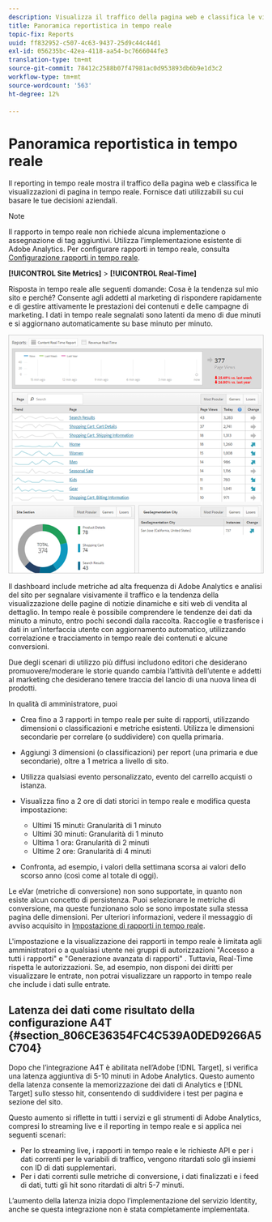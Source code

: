 ```yaml
---
description: Visualizza il traffico della pagina web e classifica le visualizzazioni di pagina in tempo reale. Fornisce dati utilizzabili su cui basare le tue decisioni aziendali.
title: Panoramica reportistica in tempo reale
topic-fix: Reports
uuid: ff832952-c507-4c63-9437-25d9c44c44d1
exl-id: 056235bc-42ea-4118-aa54-bc7666044fe3
translation-type: tm+mt
source-git-commit: 78412c2588b07f47981ac0d953893db6b9e1d3c2
workflow-type: tm+mt
source-wordcount: '563'
ht-degree: 12%

---
```


# Panoramica reportistica in tempo reale

Il reporting in tempo reale mostra il traffico della pagina web e classifica le visualizzazioni di pagina in tempo reale. Fornisce dati utilizzabili su cui basare le tue decisioni aziendali.

>[!NOTE]
>
>Il rapporto in tempo reale non richiede alcuna implementazione o assegnazione di tag aggiuntivi. Utilizza l’implementazione esistente di Adobe Analytics. Per configurare rapporti in tempo reale, consulta [Configurazione rapporti in tempo reale](/help/components/c-real-time-reporting/t-realtime-admin.md).

**[!UICONTROL Site Metrics]** > **[!UICONTROL Real-Time]**

Risposta in tempo reale alle seguenti domande: Cosa è la tendenza sul mio sito e perché? Consente agli addetti al marketing di rispondere rapidamente e di gestire attivamente le prestazioni dei contenuti e delle campagne di marketing. I dati in tempo reale segnalati sono latenti da meno di due minuti e si aggiornano automaticamente su base minuto per minuto.

![](assets/report-realtime.png)

Il dashboard include metriche ad alta frequenza di Adobe Analytics e analisi del sito per segnalare visivamente il traffico e la tendenza della visualizzazione delle pagine di notizie dinamiche e siti web di vendita al dettaglio. In tempo reale è possibile comprendere le tendenze dei dati da minuto a minuto, entro pochi secondi dalla raccolta. Raccoglie e trasferisce i dati in un’interfaccia utente con aggiornamento automatico, utilizzando correlazione e tracciamento in tempo reale dei contenuti e alcune conversioni.

Due degli scenari di utilizzo più diffusi includono editori che desiderano promuovere/moderare le storie quando cambia l’attività dell’utente e addetti al marketing che desiderano tenere traccia del lancio di una nuova linea di prodotti.

In qualità di amministratore, puoi

* Crea fino a 3 rapporti in tempo reale per suite di rapporti, utilizzando dimensioni o classificazioni e metriche esistenti. Utilizza le dimensioni secondarie per correlare (o suddividere) con quella primaria.
* Aggiungi 3 dimensioni (o classificazioni) per report (una primaria e due secondarie), oltre a 1 metrica a livello di sito.
* Utilizza qualsiasi evento personalizzato, evento del carrello acquisti o istanza.
* Visualizza fino a 2 ore di dati storici in tempo reale e modifica questa impostazione:

   * Ultimi 15 minuti: Granularità di 1 minuto
   * Ultimi 30 minuti: Granularità di 1 minuto
   * Ultima 1 ora: Granularità di 2 minuti
   * Ultime 2 ore: Granularità di 4 minuti

* Confronta, ad esempio, i valori della settimana scorsa ai valori dello scorso anno (così come al totale di oggi).

Le eVar (metriche di conversione) non sono supportate, in quanto non esiste alcun concetto di persistenza. Puoi selezionare le metriche di conversione, ma queste funzionano solo se sono impostate sulla stessa pagina delle dimensioni. Per ulteriori informazioni, vedere il messaggio di avviso acquisito in [Impostazione di rapporti in tempo reale](/help/components/c-real-time-reporting/t-realtime-admin.md).

L&#39;impostazione e la visualizzazione dei rapporti in tempo reale è limitata agli amministratori o a qualsiasi utente nei gruppi di autorizzazioni &quot;Accesso a tutti i rapporti&quot; e &quot;Generazione avanzata di rapporti&quot; . Tuttavia, Real-Time rispetta le autorizzazioni. Se, ad esempio, non disponi dei diritti per visualizzare le entrate, non potrai visualizzare un rapporto in tempo reale che include i dati sulle entrate.

## Latenza dei dati come risultato della configurazione A4T {#section_806CE36354FC4C539A0DED9266A5C704}

Dopo che l’integrazione A4T è abilitata nell’Adobe [!DNL Target], si verifica una latenza aggiuntiva di 5-10 minuti in Adobe Analytics. Questo aumento della latenza consente la memorizzazione dei dati di Analytics e [!DNL Target] sullo stesso hit, consentendo di suddividere i test per pagina e sezione del sito.

Questo aumento si riflette in tutti i servizi e gli strumenti di Adobe Analytics, compresi lo streaming live e il reporting in tempo reale e si applica nei seguenti scenari:

* Per lo streaming live, i rapporti in tempo reale e le richieste API e per i dati correnti per le variabili di traffico, vengono ritardati solo gli insiemi con ID di dati supplementari.
* Per i dati correnti sulle metriche di conversione, i dati finalizzati e i feed di dati, tutti gli hit sono ritardati di altri 5-7 minuti.

L’aumento della latenza inizia dopo l’implementazione del servizio Identity, anche se questa integrazione non è stata completamente implementata.
